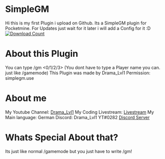 # SimpleGM
Hi this is my first Plugin i upload on Github. Its a SimpleGM plugin for Pocketmine.
For Updates just wait for it later i will add a Config for it :D
[![Download Count](https://poggit.pmmp.io/shield.dl.total/SimpleGM)](https://poggit.pmmp.io/p/SimpleGM)

# About this Plugin
You can type /gm <0/1/2/3> (You dont have to type a Player name you can. just like /gamemode)
This Plugin was made by Drama_Lvl1
Permission: simplegm.use

# About me
My Youtube Channel: [Drama_Lvl1](https://www.youtube.com/channel/UCbTymCVkV54kARmf95LXy_A?view_as=subscriber)
My Coding Livestream: [Livestream](https://www.youtube.com/watch?v=2CSYLQqkF18&t=995s)
My Main language: German
Discord: Drama_Lvl1 YT#0282
[Discord Server](https://discord.gg/THDKFGQ)

# Whats Special About that?
Its just like normal /gamemode but you just have to write /gm!
